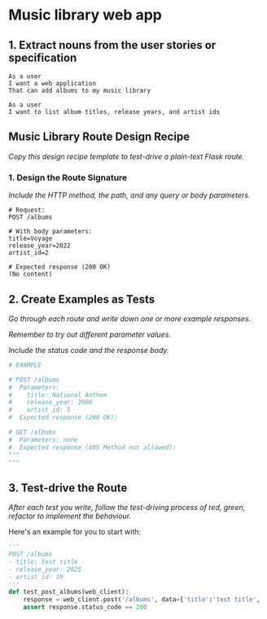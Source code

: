 # Music library web app

## 1. Extract nouns from the user stories or specification

```
As a user
I want a web application
That can add albums to my music library

As a user
I want to list album titles, release years, and artist ids
```

## Music Library Route Design Recipe

_Copy this design recipe template to test-drive a plain-text Flask route._

### 1. Design the Route Signature

_Include the HTTP method, the path, and any query or body parameters._

```
# Request:
POST /albums

# With body parameters:
title=Voyage
release_year=2022
artist_id=2

# Expected response (200 OK)
(No content)

```

## 2. Create Examples as Tests

_Go through each route and write down one or more example responses._

_Remember to try out different parameter values._

_Include the status code and the response body._

```python
# EXAMPLE

# POST /albums
#  Parameters:
#    title: National Anthem
#    release_year: 2000 
#    artist_id: 5
#  Expected response (200 OK):

# GET /albums
#  Parameters: none
#  Expected response (405 Method not allowed):
"""
"""
```

## 3. Test-drive the Route

_After each test you write, follow the test-driving process of red, green, refactor to implement the behaviour._

Here's an example for you to start with:

```python
'''
POST /albums
- title: test title
- release_year: 2025
- artist_id: 19
'''
def test_post_albums(web_client):
    response = web_client.post('/albums', data={'title':'test title', 'release_year':2000, 'artist_id':19})
    assert response.status_code == 200
```
